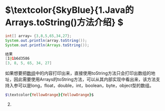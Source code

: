 # $\textcolor{SkyBlue}{1.Java的Arrays.toString()方法介绍} $

```Java
int[] array= {3,8,5,65,34,27};
System.out.println(array.toString());
System.out.println(Arrays.toString());

结果
[I@1b6d3586
[3, 8, 5, 65, 34, 27]

```

如果想要把[数组](https://so.csdn.net/so/search?q=数组&spm=1001.2101.3001.7020)中的内容打印出来，直接使用toString方法只会打印出数组的地址，因此需要使用Arrays的toString方法，可以从其内部实现中看出来，该方法支持入参可以是long，float，double，int，boolean，byte，object型的数组。

```ruby
$\textcolor{YellowOrange}{YellowOrange}$
```

2.
